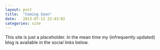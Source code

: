 ```yaml
---
layout: post
title:  "Coming Soon"
date:   2013-07-12 22:43:02
categories: site
---
```


This site is just a placeholder. In the mean time my (infrequently updated) blog is available in the social links below.
